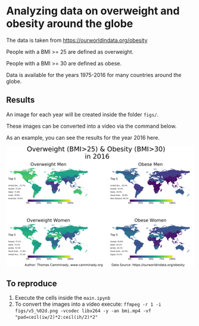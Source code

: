 # Analyzing data on overweight and obesity around the globe

The data is taken from https://ourworldindata.org/obesity

People with a BMI >= 25 are defined as overweight.

People with a BMI >= 30 are defined as obese.

Data is available for the years 1975-2016 for many countries around the globe.

## Results

An image for each year will be created inside the folder `figs/`. 

These images can be converted into a video via the command below.

As an example, you can see the results for the year 2016 here.

![Results 2016](https://raw.githubusercontent.com/camminady/overweight/master/figs/v5_41.png)



## To reproduce

1) Execute the cells inside the `main.ipynb`
2) To convert the images into a  video execute: `ffmpeg -r 1 -i figs/v5_%02d.png -vcodec libx264 -y -an bmi.mp4 -vf "pad=ceil(iw/2)*2:ceil(ih/2)*2"`
